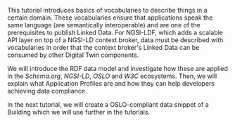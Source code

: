This tutorial introduces basics of vocabularies to describe things in a certain domain. 
These vocabularies ensure that applications speak the same language (are semantically interoperable) and are one of the prerequisites to publish Linked Data.
For NGSI-LDF, which adds a scalable API layer on top of a NGSI-LD context broker, data must be described with vocabularies in order that the context broker's Linked Data can be consumed by other Digital Twin components. 

We will introduce the RDF data model and investigate how these are applied in the *Schema.org*, *NGSI-LD*, *OSLO* and *W3C* ecosystems. 
Then, we will explain what Application Profiles are and how they can help developers achieving data compliance.

In the next tutorial, we will create a OSLO-compliant data snippet of a Building which we will use further in the tutorials.
